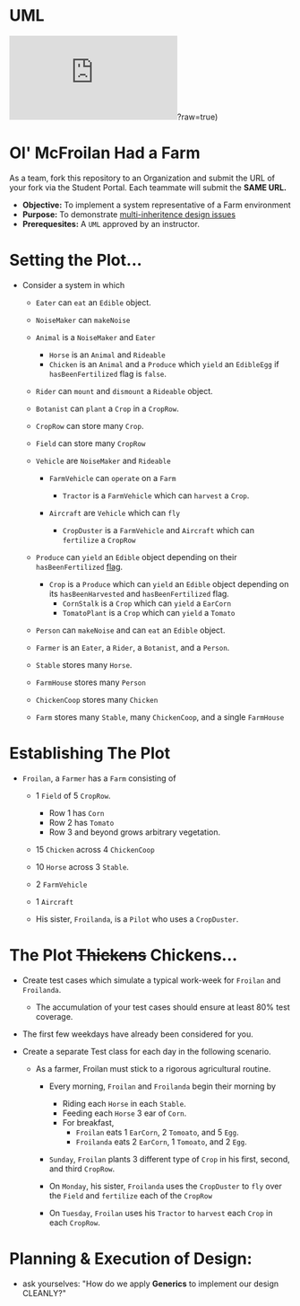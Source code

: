 # UML
![UML](https://github.com/ZipcodeBraeburn/Maven.FarmerFroilan/blob/master/Braeburn%20Farm%20UML.pdf)?raw=true)

# Ol' McFroilan Had a Farm
As a team, fork this repository to an Organization and submit the URL of your fork via the Student Portal. Each teammate will submit the **SAME URL.** 

* **Objective:** To implement a system representative of a Farm environment
* **Purpose:** To demonstrate [multi-inheritence design issues](https://www.geeksforgeeks.org/java-and-multiple-inheritance/)
* **Prerequesites:** A `UML` approved by an instructor.


# Setting the Plot...

* Consider a system in which
	* `Eater` can `eat` an `Edible` object.
	* `NoiseMaker` can `makeNoise`
	* `Animal` is a `NoiseMaker` and `Eater`
		* `Horse` is an `Animal` and `Rideable`
		* `Chicken` is an `Animal` and a `Produce` which `yield` an `EdibleEgg` if `hasBeenFertilized` flag is `false`.

	* `Rider` can `mount` and `dismount` a `Rideable` object.
	* `Botanist` can `plant` a `Crop` in a `CropRow`.
	* `CropRow` can store many `Crop`.
	* `Field` can store many `CropRow`
	* `Vehicle` are `NoiseMaker` and `Rideable`
		* `FarmVehicle` can `operate` on a `Farm`
			* `Tractor` is a `FarmVehicle` which can `harvest` a `Crop`.

		* `Aircraft` are `Vehicle` which can  `fly`
			* `CropDuster` is a `FarmVehicle` and `Aircraft` which can `fertilize` a `CropRow`


	* `Produce` can `yield` an `Edible` object depending on their `hasBeenFertilized` [flag](https://en.wikipedia.org/wiki/Boolean_flag).
		* `Crop` is a `Produce` which can `yield` an `Edible` object depending on its `hasBeenHarvested` and `hasBeenFertilized` flag.
			* `CornStalk` is a `Crop` which can `yield` a `EarCorn`
			* `TomatoPlant` is a `Crop` which can `yield` a `Tomato`

	* `Person` can `makeNoise` and can `eat` an `Edible` object.
	* `Farmer` is an `Eater`, a `Rider`, a `Botanist`, and a `Person`.
	* `Stable` stores many `Horse`.
	* `FarmHouse` stores many `Person`
	* `ChickenCoop` stores many `Chicken`
	* `Farm` stores many `Stable`, many `ChickenCoop`, and a single `FarmHouse`

# Establishing The Plot

* `Froilan`, a `Farmer` has a `Farm` consisting of
	* 1 `Field` of 5 `CropRow`.
		* Row 1 has `Corn`
		* Row 2 has `Tomato`
		* Row 3 and beyond grows arbitrary vegetation.

	* 15 `Chicken` across 4 `ChickenCoop`
	* 10 `Horse` across 3 `Stable`.
	* 2 `FarmVehicle`
	* 1 `Aircraft`
	* His sister, `Froilanda`, is a `Pilot` who uses a `CropDuster`.



# The Plot <strike>Thickens</strike> Chickens...
* Create test cases which simulate a typical work-week for `Froilan` and `Froilanda`.
	* The accumulation of your test cases should ensure at least 80% test coverage.

* The first few weekdays have already been considered for you.
* Create a separate Test class for each day in the following scenario.
	* As a farmer, Froilan must stick to a rigorous agricultural routine.
		* Every morning, `Froilan` and `Froilanda` begin their morning by
			* Riding each `Horse` in each `Stable`.
			* Feeding each `Horse` 3 ear of `Corn`.
			* For breakfast,
				* `Froilan` eats 1 `EarCorn`, 2 `Tomoato`, and 5 `Egg`.
				* `Froilanda` eats 2 `EarCorn`, 1 `Tomoato`, and 2 `Egg`.

		* `Sunday`, `Froilan` plants 3 different type of `Crop` in his first, second, and third `CropRow`.
		* On `Monday`, his sister, `Froilanda` uses the `CropDuster` to `fly` over the `Field` and `fertilize` each of the `CropRow`
		* On `Tuesday`, `Froilan` uses his `Tractor` to `harvest` each `Crop` in each `CropRow`.

# Planning & Execution of Design: 
  * ask yourselves: "How do we apply **Generics** to implement our design CLEANLY?"
